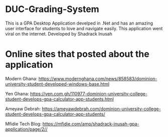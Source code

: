 # DUC-Grading-System
 This is a GPA Desktop Application develped in .Net and has an amazing user interface for students to love and navigate easily. This application went viral on the internet. Developed by Shadrack Inusah

# Online sites that posted about the application
Modern Ghana: https://www.modernghana.com/news/858583/dominion-university-student-developed-windows-base.html

Yen Ghana: https://yen.com.gh/110977-dominion-university-college-student-develops-gpa-calculator-app-students.html

Ameyaw Debrah: https://ameyawdebrah.com/dominion-university-college-student-develops-gpa-calculator-app-students/

Mfidie Tech Blog: https://mfidie.com/amp/shadrack-inusah-gpa-application/page/2//
